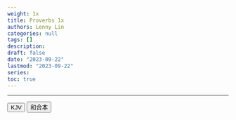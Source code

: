 ```yaml
---
weight: 1x
title: Proverbs 1x
authors: Lenny Lin
categories: null
tags: []
description: 
draft: false
date: "2023-09-22"
lastmod: "2023-09-22"
series:
toc: true
---
```



<!--more-->
---

<!-- Tab links -->
<div class="tab">
  <button class="tablinks active" onclick="tablabel(event, 'english')">KJV</button>
  <button class="tablinks" onclick="tablabel(event, 'chinese')">和合本</button>
</div>

<!-- Tab content -->
<div id="english" class="tabcontent" style="display:block">


</div>

<div id="chinese" class="tabcontent">



</div>


